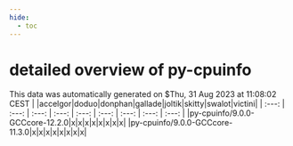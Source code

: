 ```yaml
---
hide:
  - toc
---
```


detailed overview of py-cpuinfo
===============================


This data was automatically generated on $Thu, 31 Aug 2023 at 11:08:02 CEST
| |accelgor|doduo|donphan|gallade|joltik|skitty|swalot|victini|
| :---: | :---: | :---: | :---: | :---: | :---: | :---: | :---: | :---: |
|py-cpuinfo/9.0.0-GCCcore-12.2.0|x|x|x|x|x|x|x|x|
|py-cpuinfo/9.0.0-GCCcore-11.3.0|x|x|x|x|x|x|x|x|
